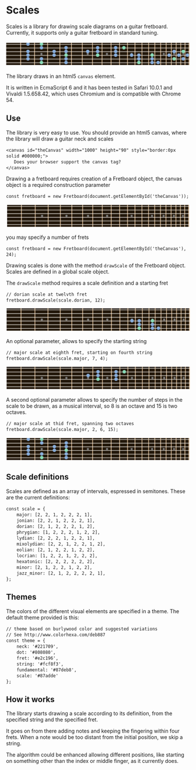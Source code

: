 # Scales

Scales is a library for drawing scale diagrams on a guitar fretboard.
Currently, it supports only a guitar fretboard in standard tuning.

![The output of the library, representing a guitar fretboard with markers](img/scales.png)

The library draws in an html5 `canvas` element.

It is written in EcmaScript 6 and it has been tested in Safari 10.0.1 and Vivaldi 1.5.658.42, which uses Chromium and is compatible with Chrome 54.

## Use

The library is very easy to use.
You should provide an html5 canvas, where the library will draw a guitar neck and scales

    <canvas id="theCanvas" width="1000" height="90" style="border:0px solid #000000;">
       Does your browser support the canvas tag?
    </canvas>

Drawing a a fretboard requires creation of a Fretboard object, the canvas object is a required construction parameter

    const fretboard = new Fretboard(document.getElementById('theCanvas'));

![an empty fretboard](img/scale0.png)

you may specify a number of frets

    const fretboard = new Fretboard(document.getElementById('theCanvas'), 24);

Drawing scales is done with the method `drawScale` of the Fretboard object. Scales are defined in a global scale object.

The `drawScale` method requires a scale definition and a starting fret

	// dorian scale at twelvth fret
    fretboard.drawScale(scale.dorian, 12);

![dorian scale at twelvth fret](img/scale3.png)

An optional parameter, allows to specify the starting string

	// major scale at eighth fret, starting on fourth string
    fretboard.drawScale(scale.major, 7, 4);

![dorian scale at twelvth fret](img/scale2.png)

A second optional parameter allows to specify the number of steps in the scale to be drawn, as a musical interval, so 8 is an octave and 15 is two octaves.

    // major scale at thid fret, spanning two octaves 
    fretboard.drawScale(scale.major, 2, 6, 15);


![major scale at thid fret, spanning two octaves](img/scale1.png)

## Scale definitions

Scales are defined as an array of intervals, espressed in semitones. These are the current definitions:

	const scale = {
	    major: [2, 2, 1, 2, 2, 2, 1],
	    jonian: [2, 2, 1, 2, 2, 2, 1],
	    dorian: [2, 1, 2, 2, 2, 1, 2],
	    phrygian: [1, 2, 2, 2, 1, 2, 2],
	    lydian: [2, 2, 2, 1, 2, 2, 1],
	    mixolydian: [2, 2, 1, 2, 2, 1, 2],
	    eolian: [2, 1, 2, 2, 1, 2, 2],
	    locrian: [1, 2, 2, 1, 2, 2, 2],
	    hexatonic: [2, 2, 2, 2, 2, 2],
	    minor: [2, 1, 2, 2, 1, 2, 2],
	    jazz_minor: [2, 1, 2, 2, 2, 2, 1],
	};

## Themes

The colors of the different visual elements are specified in a theme.
The default theme provided is this:

	// theme based on burlywood color and suggested variations
	// See http://www.colorhexa.com/deb887
	const theme = {
	    neck: '#221709',
	    dot: '#808080',
	    fret: '#e2c196',
	    string: '#fcf8f3',
	    fundamental: '#87deb8',
	    scale: '#87adde'
	};

## How it works

The library starts drawing a scale according to its definition, from the specified string and the specified fret.

It goes on from there adding notes and keeping the fingering within four frets. When a note would be too distant from the initial position, we skip a string.

The algorithm could be enhanced allowing different positions, like starting on something other than the index or middle finger, as it currently does.
